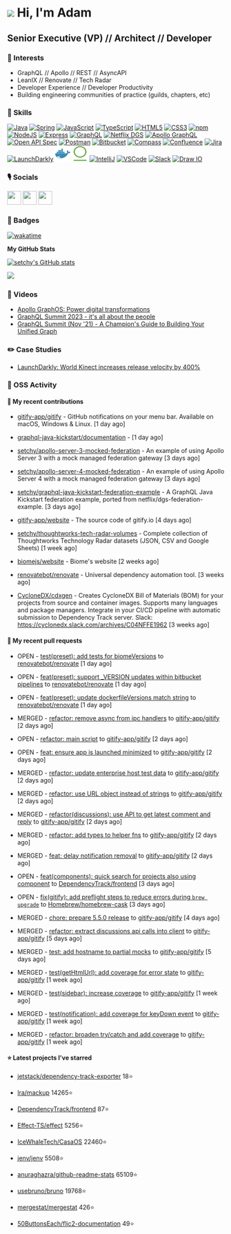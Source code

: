 ![](https://user-images.githubusercontent.com/18350557/176309783-0785949b-9127-417c-8b55-ab5a4333674e.gif) Hi, I'm Adam
============================================================================================================================

Senior Executive (VP) // Architect // Developer
-----------------------------------------------

### 🔭 Interests

- GraphQL // Apollo // REST // AsyncAPI
- LeanIX // Renovate // Tech Radar
- Developer Experience // Developer Productivity
- Building engineering communities of practice (guilds, chapters, etc)

### 💪 Skills

<p align="left">
  <a href="https://www.oracle.com/java/" target="_blank" rel="noreferrer"><img src="https://raw.githubusercontent.com/danielcranney/readme-generator/main/public/icons/skills/java-colored.svg" width="36" height="36" alt="Java" /></a>
  <a href="https://spring.io/" target="_blank" rel="noreferrer"><img src="https://cdn.worldvectorlogo.com/logos/spring-3.svg" width="36" height="36" alt="Spring" /></a> 
  <a href="https://developer.mozilla.org/en-US/docs/Web/JavaScript" target="_blank" rel="noreferrer"><img src="https://raw.githubusercontent.com/danielcranney/readme-generator/main/public/icons/skills/javascript-colored.svg" width="36" height="36" alt="JavaScript" /></a>
  <a href="https://www.typescriptlang.org/" target="_blank" rel="noreferrer"><img src="https://raw.githubusercontent.com/danielcranney/readme-generator/main/public/icons/skills/typescript-colored.svg" width="36" height="36" alt="TypeScript" /></a>
  <a href="https://developer.mozilla.org/en-US/docs/Glossary/HTML5" target="_blank" rel="noreferrer"><img src="https://raw.githubusercontent.com/danielcranney/readme-generator/main/public/icons/skills/html5-colored.svg" width="36" height="36" alt="HTML5" /></a>
  <a href="https://www.w3.org/TR/CSS/#css" target="_blank" rel="noreferrer"><img src="https://raw.githubusercontent.com/danielcranney/readme-generator/main/public/icons/skills/css3-colored.svg" width="36" height="36" alt="CSS3" /></a>
  <a href="https://www.npmjs.com//" target="_blank" rel="noreferrer"><img src="https://cdn.worldvectorlogo.com/logos/npm-square-red-1.svg" width="36" height="36" alt="npm" /></a>
  <a href="https://nodejs.org/en/" target="_blank" rel="noreferrer"><img src="https://raw.githubusercontent.com/danielcranney/readme-generator/main/public/icons/skills/nodejs-colored.svg" width="36" height="36" alt="NodeJS" /></a>
  <a href="https://expressjs.com/" target="_blank" rel="noreferrer"><img src="https://raw.githubusercontent.com/danielcranney/readme-generator/main/public/icons/skills/express-colored.svg" width="36" height="36" alt="Express" /></a>
  <a href="https://graphql.org/" target="_blank" rel="noreferrer"><img src="https://raw.githubusercontent.com/danielcranney/readme-generator/main/public/icons/skills/graphql-colored.svg" width="36" height="36" alt="GraphQL" /></a>
  <a href="https://netflix.github.io/dgs/" target="_blank" rel="noreferrer"><img src="https://raw.githubusercontent.com/Netflix/dgs/main/docs/images/dgs-framework-brand/Icon/dgs-icon--blue.svg" width="36" height="36" alt="Netflix DGS" /></a>
  <a href="https://apollographql.com/" target="_blank" rel="noreferrer"><img src="https://cdn.worldvectorlogo.com/logos/apollo-graphql-compact.svg" width="36" height="36" alt="Apollo GraphQL" /></a>
  <a href="https://swagger.io/specification/" target="_blank" rel="noreferrer"><img src="https://cdn.worldvectorlogo.com/logos/openapi-1.svg" width="36" height="36" alt="Open API Spec" /></a>
  <a href="https://www.postman.com//" target="_blank" rel="noreferrer"><img src="https://cdn.worldvectorlogo.com/logos/postman.svg" width="36" height="36" alt="Postman" /></a>
  <a href="https://www.atlassian.com/software/bitbucket" target="_blank" rel="noreferrer"><img src="https://cdn.worldvectorlogo.com/logos/bitbucket-icon.svg" width="36" height="36" alt="Bitbucket" /></a>
  <a href="https://www.atlassian.com/software/compass" target="_blank" rel="noreferrer"><img src="https://cdn.worldvectorlogo.com/logos/atlassian-compass-1.svg" width="36" height="36" alt="Compass" /></a>
  <a href="https://www.atlassian.com/software/confluence" target="_blank" rel="noreferrer"><img src="https://cdn.worldvectorlogo.com/logos/confluence-1.svg" width="36" height="36" alt="Confluence" /></a>
  <a href="https://www.atlassian.com/software/jira" target="_blank" rel="noreferrer"><img src="https://cdn.worldvectorlogo.com/logos/jira-1.svg" width="36" height="36" alt="Jira" /></a>
  <a href="https://launchdarkly.com/" target="_blank" rel="noreferrer"><img src="https://cdn.worldvectorlogo.com/logos/launchdarkly-2.svg" width="36" height="36" alt="LaunchDarkly" /></a>
  <a href="https://docker.com/" target="_blank" rel="noreferrer"><img src="https://raw.githubusercontent.com/nx211/homer-icons/master/png/docker.png" width="36" height="36" alt="Docker" /></a>
  <a href="https://jfrog.com/artifactory/" target="_blank" rel="noreferrer"><img src="https://raw.githubusercontent.com/nx211/homer-icons/master/png/artifactory.png" width="36" height="36" alt="Artifactory" /></a>
  <a href="https://www.jetbrains.com/idea/" target="_blank" rel="noreferrer"><img src="https://cdn.worldvectorlogo.com/logos/intellij-idea-1.svg" width="36" height="36" alt="IntelliJ" /></a>
  <a href="https://code.visualstudio.com/" target="_blank" rel="noreferrer"><img src="https://cdn.worldvectorlogo.com/logos/visual-studio-code-1.svg" width="36" height="36" alt="VSCode" /></a>
  <a href="https://slack.com/" target="_blank" rel="noreferrer"><img src="https://cdn.worldvectorlogo.com/logos/slack-new-logo.svg" width="36" height="36" alt="Slack" /></a>
  <a href="https://drawio-app.com/" target="_blank" rel="noreferrer"><img src="https://cdn.worldvectorlogo.com/logos/draw-io.svg" width="36" height="36" alt="Draw IO" /></a>
</p>

                      

### 🎙️ Socials
                  
<p align="left">
  <a href="https://www.github.com/setchy" target="_blank" rel="noreferrer"><img src="https://raw.githubusercontent.com/danielcranney/readme-generator/main/public/icons/socials/github.svg" width="32" height="32" /></a>
  <a href="https://www.linkedin.com/in/adamsetch" target="_blank" rel="noreferrer"><img src="https://raw.githubusercontent.com/danielcranney/readme-generator/main/public/icons/socials/linkedin.svg" width="32" height="32" /></a>
  <a href="https://www.twitter.com/setchy87" target="_blank" rel="noreferrer"><img src="https://raw.githubusercontent.com/danielcranney/readme-generator/main/public/icons/socials/twitter.svg" width="32" height="32" /></a>
</p>

### 📛 Badges

[![wakatime](https://wakatime.com/badge/user/2b948ae2-4be1-4020-8a57-7de60b53fe1d.svg)](https://wakatime.com/@2b948ae2-4be1-4020-8a57-7de60b53fe1d)

<b>My GitHub Stats</b>

<a href="http://www.github.com/setchy"><img src="https://github-readme-stats.vercel.app/api?username=setchy&show_icons=true&hide=&count_private=true&title_color=0891b2&text_color=ffffff&icon_color=0891b2&bg_color=1c1917&hide_border=true&show_icons=true" alt="setchy's GitHub stats" /></a>

<a href="http://www.github.com/setchy"><img src="https://github-readme-streak-stats.herokuapp.com/?user=setchy&stroke=ffffff&background=1c1917&ring=0891b2&fire=0891b2&currStreakNum=ffffff&currStreakLabel=0891b2&sideNums=ffffff&sideLabels=ffffff&dates=ffffff&hide_border=true" /></a>

### 📼 Videos

- [Apollo GraphOS: Power digital transformations](https://www.apollographql.com/enterprise?wvideo=4fu2lsjssc)
- [GraphQL Summit 2023 - it's all about the people](https://www.youtube.com/watch?v=090IWEcHbJc)
- [GraphQL Summit (Nov '21) - A Champion's Guide to Building Your Unified Graph](https://www.apollographql.com/events/roundtable/graphql-summit-november-2021/a-champions-guide-to-building-your-unified-graph)

### ✏️ Case Studies

- [LaunchDarkly: World Kinect increases release velocity by 400%](https://launchdarkly.com/case-studies/world-kinect/)

### 🎯 OSS Activity
#### 🚀 My recent contributions



- [gitify-app/gitify](https://github.com/gitify-app/gitify) - GitHub notifications on your menu bar. Available on macOS, Windows &amp; Linux. [1 day ago]

- [graphql-java-kickstart/documentation](https://github.com/graphql-java-kickstart/documentation) -  [1 day ago]

- [setchy/apollo-server-3-mocked-federation](https://github.com/setchy/apollo-server-3-mocked-federation) - An example of using Apollo Server 3 with a mock managed federation gateway [3 days ago]

- [setchy/apollo-server-4-mocked-federation](https://github.com/setchy/apollo-server-4-mocked-federation) - An example of using Apollo Server 4 with a mock managed federation gateway [3 days ago]

- [setchy/graphql-java-kickstart-federation-example](https://github.com/setchy/graphql-java-kickstart-federation-example) - A GraphQL Java Kickstart federation example, ported from netflix/dgs-federation-example. [3 days ago]

- [gitify-app/website](https://github.com/gitify-app/website) - The source code of gitify.io [4 days ago]

- [setchy/thoughtworks-tech-radar-volumes](https://github.com/setchy/thoughtworks-tech-radar-volumes) - Complete collection of Thoughtworks Technology Radar datasets (JSON, CSV and Google Sheets) [1 week ago]

- [biomejs/website](https://github.com/biomejs/website) - Biome&#39;s website [2 weeks ago]

- [renovatebot/renovate](https://github.com/renovatebot/renovate) - Universal dependency automation tool. [3 weeks ago]

- [CycloneDX/cdxgen](https://github.com/CycloneDX/cdxgen) - Creates CycloneDX Bill of Materials (BOM) for your projects from source and container images. Supports many languages and package managers. Integrate in your CI/CD pipeline with automatic submission to Dependency Track server. Slack: https://cyclonedx.slack.com/archives/C04NFFE1962 [3 weeks ago]

#### 🎉 My recent pull requests



- OPEN - [test(preset): add tests for biomeVersions](https://github.com/renovatebot/renovate/pull/28965) to [renovatebot/renovate](https://github.com/renovatebot/renovate) [1 day ago]

- OPEN - [feat(preset): support _VERSION updates within bitbucket pipelines](https://github.com/renovatebot/renovate/pull/28964) to [renovatebot/renovate](https://github.com/renovatebot/renovate) [1 day ago]

- OPEN - [feat(preset): update dockerfileVersions match string](https://github.com/renovatebot/renovate/pull/28963) to [renovatebot/renovate](https://github.com/renovatebot/renovate) [1 day ago]

- MERGED - [refactor: remove async from ipc handlers](https://github.com/gitify-app/gitify/pull/1099) to [gitify-app/gitify](https://github.com/gitify-app/gitify) [2 days ago]

- OPEN - [refactor: main script](https://github.com/gitify-app/gitify/pull/1098) to [gitify-app/gitify](https://github.com/gitify-app/gitify) [2 days ago]

- OPEN - [feat: ensure app is launched minimized](https://github.com/gitify-app/gitify/pull/1097) to [gitify-app/gitify](https://github.com/gitify-app/gitify) [2 days ago]

- MERGED - [refactor: update enterprise host test data](https://github.com/gitify-app/gitify/pull/1096) to [gitify-app/gitify](https://github.com/gitify-app/gitify) [2 days ago]

- MERGED - [refactor: use URL object instead of strings](https://github.com/gitify-app/gitify/pull/1095) to [gitify-app/gitify](https://github.com/gitify-app/gitify) [2 days ago]

- MERGED - [refactor(discussions): use API to get latest comment and reply](https://github.com/gitify-app/gitify/pull/1094) to [gitify-app/gitify](https://github.com/gitify-app/gitify) [2 days ago]

- MERGED - [refactor: add types to helper fns](https://github.com/gitify-app/gitify/pull/1093) to [gitify-app/gitify](https://github.com/gitify-app/gitify) [2 days ago]

- MERGED - [feat: delay notification removal](https://github.com/gitify-app/gitify/pull/1092) to [gitify-app/gitify](https://github.com/gitify-app/gitify) [2 days ago]

- OPEN - [feat(components): quick search for projects also using component](https://github.com/DependencyTrack/frontend/pull/848) to [DependencyTrack/frontend](https://github.com/DependencyTrack/frontend) [3 days ago]

- OPEN - [fix(gitify): add preflight steps to reduce errors during `brew upgrade`](https://github.com/Homebrew/homebrew-cask/pull/173061) to [Homebrew/homebrew-cask](https://github.com/Homebrew/homebrew-cask) [3 days ago]

- MERGED - [chore: prepare 5.5.0 release](https://github.com/gitify-app/gitify/pull/1091) to [gitify-app/gitify](https://github.com/gitify-app/gitify) [4 days ago]

- MERGED - [refactor: extract discussions api calls into client](https://github.com/gitify-app/gitify/pull/1085) to [gitify-app/gitify](https://github.com/gitify-app/gitify) [5 days ago]

- MERGED - [test: add hostname to partial mocks](https://github.com/gitify-app/gitify/pull/1084) to [gitify-app/gitify](https://github.com/gitify-app/gitify) [5 days ago]

- MERGED - [test(getHtmlUrl): add coverage for error state](https://github.com/gitify-app/gitify/pull/1083) to [gitify-app/gitify](https://github.com/gitify-app/gitify) [1 week ago]

- MERGED - [test(sidebar): increase coverage](https://github.com/gitify-app/gitify/pull/1082) to [gitify-app/gitify](https://github.com/gitify-app/gitify) [1 week ago]

- MERGED - [test(notification): add coverage for keyDown event](https://github.com/gitify-app/gitify/pull/1081) to [gitify-app/gitify](https://github.com/gitify-app/gitify) [1 week ago]

- MERGED - [refactor: broaden try/catch and add coverage](https://github.com/gitify-app/gitify/pull/1080) to [gitify-app/gitify](https://github.com/gitify-app/gitify) [1 week ago]

#### ⭐ Latest projects I've starred



- [jetstack/dependency-track-exporter](https://github.com/jetstack/dependency-track-exporter) 18⭐

- [lra/mackup](https://github.com/lra/mackup) 14265⭐

- [DependencyTrack/frontend](https://github.com/DependencyTrack/frontend) 87⭐

- [Effect-TS/effect](https://github.com/Effect-TS/effect) 5256⭐

- [IceWhaleTech/CasaOS](https://github.com/IceWhaleTech/CasaOS) 22460⭐

- [jenv/jenv](https://github.com/jenv/jenv) 5508⭐

- [anuraghazra/github-readme-stats](https://github.com/anuraghazra/github-readme-stats) 65109⭐

- [usebruno/bruno](https://github.com/usebruno/bruno) 19768⭐

- [mergestat/mergestat](https://github.com/mergestat/mergestat) 426⭐

- [50ButtonsEach/flic2-documentation](https://github.com/50ButtonsEach/flic2-documentation) 49⭐


